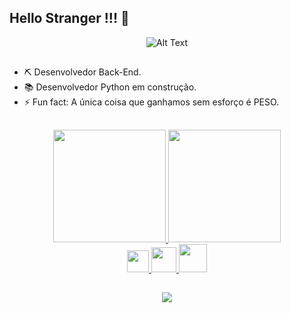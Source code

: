 ## Hello Stranger !!! 👋

<div align="center">
  
  ![Alt Text](https://media.giphy.com/media/Vbtc9VG51NtzT1Qnv1/giphy-downsized.gif)
</div>

##

- ⛏️ Desenvolvedor Back-End.
- 📚 Desenvolvedor Python em construção.
- ⚡ Fun fact: A única coisa que ganhamos sem esforço é PESO.
##

<div align="center">
  <a href="https://github.com/Aschull">
  <img height="180em" src="https://github-readme-stats.vercel.app/api?username=Aschull&show_icons=true&theme=blueberry&include_all_commits=true&count_private=true"/>
  <img height="180em" src="https://github-readme-stats.vercel.app/api/top-langs/?username=Aschull&layout=compact&langs_count=7&theme=blueberry"/>
</div>

  
<div align="center">
  <img height="35em" src="https://cdn.jsdelivr.net/gh/devicons/devicon/icons/vscode/vscode-original.svg"/>
  <img height="40em" src="https://cdn.jsdelivr.net/gh/devicons/devicon/icons/python/python-original.svg"/>
  <img height="45em" src="https://api.iconify.design/simple-icons/fastapi.svg"/>
</div>

## 
  
<div align="center">
  <a href="https://www.linkedin.com/in/andrews-s-fernandes-441082139/" target="_blank"><img src="https://img.shields.io/badge/-LinkedIn-%230077B5?style=for-the-badge&logo=linkedin&logoColor=white" target="_blank"></a> 
</div>
  
<!--  
![Snake animation](https://github.com/rafaballerini/rafaballerini/blob/output/github-contribution-grid-snake.svg)
-->
